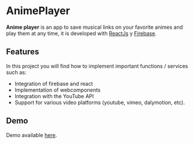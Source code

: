 # AnimePlayer

**Anime player** is an app to save musical links on your favorite animes and play them at any time, it is developed with [ReactJs](https://facebook.github.io/react/) y [Firebase](https://firebase.google.com).

## Features

In this project you will find how to implement important functions / services such as:
* Integration of firebase and react
* Implementation of webcomponents
* Integration with the YouTube API
* Support for various video platforms (youtube, vimeo, dalymotion, etc).

## Demo

Demo available [here](https://condef5.github.io/animeplayer).

 